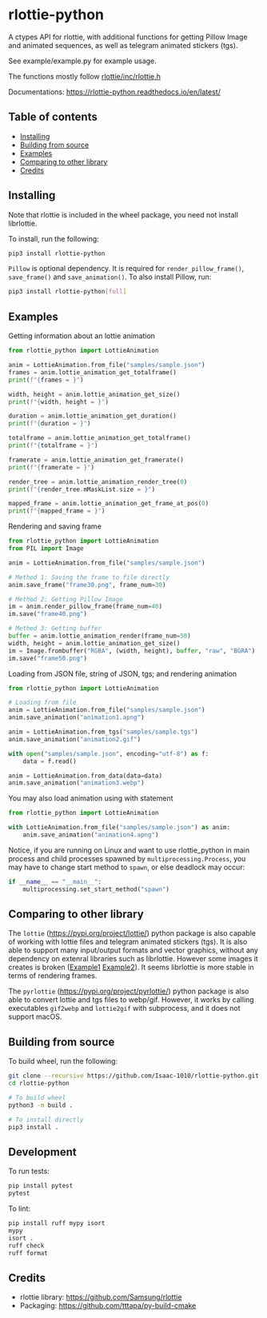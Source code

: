 # rlottie-python

A ctypes API for rlottie, with additional functions for getting Pillow Image and animated sequences, as well as telegram animated stickers (tgs).

See example/example.py for example usage.

The functions mostly follow [rlottie/inc/rlottie.h](https://github.com/Samsung/rlottie/blob/master/inc/rlottie.h)

Documentations: https://rlottie-python.readthedocs.io/en/latest/

## Table of contents
- [Installing](#installing)
- [Building from source](#building-from-source)
- [Examples](#examples)
- [Comparing to other library](#comparing-to-other-library)
- [Credits](#credits)

## Installing

Note that rlottie is included in the wheel package, you need not install librlottie.

To install, run the following:
```bash
pip3 install rlottie-python
```

`Pillow` is optional dependency. It is required for `render_pillow_frame()`,
`save_frame()` and `save_animation()`. To also install Pillow, run:
```bash
pip3 install rlottie-python[full]
```

## Examples
Getting information about an lottie animation
```python
from rlottie_python import LottieAnimation

anim = LottieAnimation.from_file("samples/sample.json")
frames = anim.lottie_animation_get_totalframe()
print(f"{frames = }")

width, height = anim.lottie_animation_get_size()
print(f"{width, height = }")

duration = anim.lottie_animation_get_duration()
print(f"{duration = }")

totalframe = anim.lottie_animation_get_totalframe()
print(f"{totalframe = }")

framerate = anim.lottie_animation_get_framerate()
print(f"{framerate = }")

render_tree = anim.lottie_animation_render_tree(0)
print(f"{render_tree.mMaskList.size = }")

mapped_frame = anim.lottie_animation_get_frame_at_pos(0)
print(f"{mapped_frame = }")
```

Rendering and saving frame
```python
from rlottie_python import LottieAnimation
from PIL import Image

anim = LottieAnimation.from_file("samples/sample.json")

# Method 1: Saving the frame to file directly
anim.save_frame("frame30.png", frame_num=30)

# Method 2: Getting Pillow Image
im = anim.render_pillow_frame(frame_num=40)
im.save("frame40.png")

# Method 3: Getting buffer
buffer = anim.lottie_animation_render(frame_num=50)
width, height = anim.lottie_animation_get_size()
im = Image.frombuffer("RGBA", (width, height), buffer, "raw", "BGRA")
im.save("frame50.png")
```

Loading from JSON file, string of JSON, tgs; and rendering animation
```python
from rlottie_python import LottieAnimation

# Loading from file
anim = LottieAnimation.from_file("samples/sample.json")
anim.save_animation("animation1.apng")

anim = LottieAnimation.from_tgs("samples/sample.tgs")
anim.save_animation("animation2.gif")

with open("samples/sample.json", encoding="utf-8") as f:
    data = f.read()

anim = LottieAnimation.from_data(data=data)
anim.save_animation("animation3.webp")
```

You may also load animation using with statement
```python
from rlottie_python import LottieAnimation

with LottieAnimation.from_file("samples/sample.json") as anim:
    anim.save_animation("animation4.apng")
```

Notice, if you are running on Linux and want to use rlottie_python in main process
and child processes spawned by `multiprocessing.Process`, you may have to change
start method to `spawn`, or else deadlock may occur:
```python
if __name__ == "__main__":
    multiprocessing.set_start_method("spawn")
```

## Comparing to other library
The `lottie` (https://pypi.org/project/lottie/) python package is also capable of working with lottie files and telegram animated stickers (tgs). It is also able to support many input/output formats and vector graphics, without any dependency on extenral libraries such as librlottie. However some images it creates is broken ([Example1](https://github.com/Isaac-1010/sticker-convert/issues/5) [Example2](https://gitlab.com/mattbas/python-lottie/-/issues/95)). It seems librlottie is more stable in terms of rendering frames.

The `pyrlottie` (https://pypi.org/project/pyrlottie/) python package is also able to convert lottie and tgs files to webp/gif. However, it works by calling executables `gif2webp` and `lottie2gif` with subprocess, and it does not support macOS.

## Building from source

To build wheel, run the following:
```bash
git clone --recursive https://github.com/Isaac-1010/rlottie-python.git
cd rlottie-python

# To build wheel
python3 -m build .

# To install directly
pip3 install .
```

## Development
To run tests:
```bash
pip install pytest
pytest
```

To lint:
```bash
pip install ruff mypy isort
mypy
isort .
ruff check
ruff format
```

## Credits
- rlottie library: https://github.com/Samsung/rlottie
- Packaging: https://github.com/tttapa/py-build-cmake